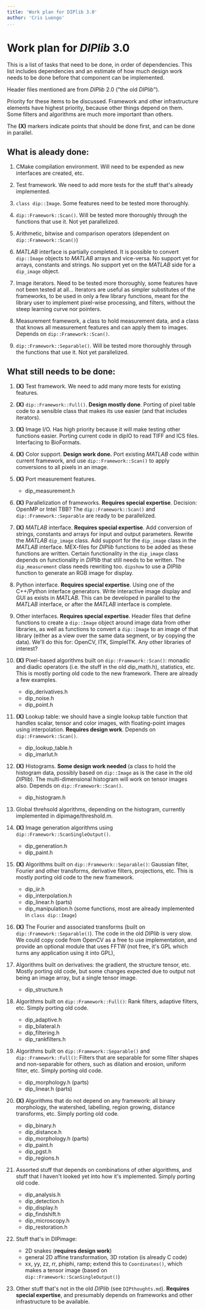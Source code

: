 ```yaml
---
title: 'Work plan for DIPlib 3.0'
author: 'Cris Luengo'
...
```


# Work plan for *DIPlib* 3.0

This is a list of tasks that need to be done, in order of dependencies.
This list includes dependencies and an estimate of how much design work needs
to be done before that component can be implemented.

Header files mentioned are from *DIPlib* 2.0 ("the old *DIPlib*").

Priority for these items to be discussed. Framework and other infrastructure
elements have highest priority, because other things depend on them. Some filters
and algorithms are much more important than others.

The **(X)** markers indicate points that should be done first, and can be
done in parallel.

## What is aleady done:

1.  CMake compilation environment. Will need to be expended as new interfaces are
    created, etc.

1.  Test framework. We need to add more tests for the stuff that's already implemented.

1.  `class dip::Image`. Some features need to be tested more thoroughly.

1.  `dip::Framework::Scan()`. Will be tested more thoroughly through the functions
    that use it. Not yet parallelized.

1.  Arithmetic, bitwise and comparison operators (dependent on `dip::Framework::Scan()`)

1.  *MATLAB* interface is partially completed. It is possible to convert `dip::Image`
    objects to *MATLAB* arrays and vice-versa. No support yet for arrays, constants
    and strings. No support yet on the *MATLAB* side for a `dip_image` object.

1.  Image iterators. Need to be tested more thoroughly, some features have not been
    tested at all...
    Iterators are useful as simpler substitutes of the frameworks, to be used in only a
    few library functions, meant for the library user to implement pixel-wise processing,
    and filters, without the steep learning curve nor pointers.

1.  Measurement framework, a class to hold measurement data, and a class that knows all
    measurement features and can apply them to images. Depends on `dip::Framework::Scan()`.

1. `dip::Framework::Separable()`. Will be tested more thoroughly through the functions
   that use it. Not yet parallelized.


## What still needs to be done:

1.  **(X)**
    Test framework. We need to add many more tests for existing features.

1.  **(X)**
    `dip::Framework::Full()`. **Design mostly done**. Porting of pixel table
    code to a sensible class that makes its use easier (and that includes iterators).

1.  **(X)**
    Image I/O. Has high priority because it will make testing other functions easier.
    Porting current code in dipIO to read TIFF and ICS files. Interfacing to
    BioFormats.

1.  **(X)**
    Color support. **Design work done.** Port existing *MATLAB* code within
    current framework, and use `dip::Framework::Scan()` to apply conversions to all
    pixels in an image.

1.  **(X)**
    Port measurement features.
    - dip_measurement.h

1.  **(X)**
    Parallelization of frameworks. **Requires special expertise**. Decision:
    OpenMP or Intel TBB? The `dip::Framework::Scan()` and `dip::Framework::Separable`
    are ready to be parallelized.

1.  **(X)**
    *MATLAB* interface. **Requires special expertise**. Add conversion of strings,
    constants and arrays for input and output parameters. Rewrite the *MATLAB*
    `dip_image` class. Add support for the `dip_image` class in the *MATLAB* interface.
    MEX-files for *DIPlib* functions to be added as these functions are written.
    Certain functionality in the `dip_image` class depends on functionality in
    *DIPlib* that still needs to be written. The `dip_measurement` class needs
    rewriting too. `dipshow` to use a *DIPlib* function to generate an RGB image for
    display.

1.  Python interface. **Requires special expertise**. Using one of the C++/Python
    interface generators. Write interactive image display and GUI as exists in
    *MATLAB*. This can be developed in parallel to the *MATLAB* interface, or after
    the *MATLAB* interface is complete.

1.  Other interfaces. **Requires special expertise**. Header files that define
    functions to create a `dip::Image` object around image data from other libraries,
    as well as functions to convert a `dip::Image` to an image of that library
    (either as a view over the same data segment, or by copying the data). We'll
    do this for: OpenCV, ITK, SimpleITK. Any other libraries of interest?

1.  **(X)**
    Pixel-based algorithms built on `dip::Framework::Scan()`: monadic and
    diadic operators (i.e. the stuff in the old dip_math.h), statistics, etc. This is
    mostly porting old code to the new framework. There are already a few examples.
    - dip_derivatives.h
    - dip_noise.h
    - dip_point.h

1.  **(X)**
    Lookup table: we should have a single lookup table function that handles scalar,
    tensor and color images, with floating-point images using interpolation.
    **Requires design work**. Depends on `dip::Framework::Scan()`.
    - dip_lookup_table.h
    - dip_imarlut.h

1.  **(X)**
    Histograms. **Some design work needed** (a class to hold the histogram data, possibly
    based on `dip::Image` as is the case in the old *DIPlib*). The multi-dimensional
    histogram will work on tensor images also. Depends on `dip::Framework::Scan()`.
    - dip_histogram.h

1.  Global threhsold algorithms, depending on the histogram, currently implemented
    in dipimage/threshold.m.

1.  **(X)**
    Image generation algorithms using `dip::Framework::ScanSingleOutput()`.
    - dip_generation.h
    - dip_paint.h

1.  **(X)**
    Algorithms built on `dip::Framework::Separable()`: Gaussian filter, Fourier
    and other transforms, derivative filters, projections, etc. This is mostly porting
    old code to the new framework.
    - dip_iir.h
    - dip_interpolation.h
    - dip_linear.h (parts)
    - dip_manipulation.h (some functions, most are already implemented in `class dip::Image`)

1.  **(X)**
    The Fourier and associated transforms (built on `dip::Framework::Separable()`).
    The code in the old *DIPlib* is very slow. We could copy code from OpenCV as a
    free to use implementation, and provide an optional module that uses FFTW (not
    free, it's GPL which turns any application using it into GPL),

1.  Algorithms built on derivatives: the gradient, the structure tensor, etc.
    Mostly porting old code, but some changes expected due to output not being an
    image array, but a single tensor image.
    - dip_structure.h

1.  Algorithms built on `dip::Framework::Full()`: Rank filters, adaptive filters, etc.
    Simply porting old code.
    - dip_adaptive.h
    - dip_bilateral.h
    - dip_filtering.h
    - dip_rankfilters.h

1.  Algorithms built on `dip::Framework::Separable()` and `dip::Framework::Full()`:
    Filters that are separable for some filter shapes and non-separable for others,
    such as dilation and erosion, uniform filter, etc. Simply porting old code.
    - dip_morphology.h (parts)
    - dip_linear.h (parts)

1.  **(X)**
    Algorithms that do not depend on any framework: all binary morphology, the
    watershed, labelling, region growing, distance transforms, etc.
    Simply porting old code.
    - dip_binary.h
    - dip_distance.h
    - dip_morphology.h (parts)
    - dip_paint.h
    - dip_pgst.h
    - dip_regions.h

1.  Assorted stuff that depends on combinations of other algorithms, and stuff that
    I haven't looked yet into how it's implemented. Simply porting old code.
    - dip_analysis.h
    - dip_detection.h
    - dip_display.h
    - dip_findshift.h
    - dip_microscopy.h
    - dip_restoration.h

1.  Stuff that's in DIPimage:
    - 2D snakes (**requires design work**)
    - general 2D affine transformation, 3D rotation (is already C code)
    - xx, yy, zz, rr, phiphi, ramp; extend this to `Coordinates()`, which makes a
      tensor image (based on `dip::Framework::ScanSingleOutput()`)

1.  Other stuff that's not in the old *DIPlib* (see `DIPthoughts.md`).
    **Requires special expertise**, and presumably depends on frameworks and other
    infrastructure to be available.
